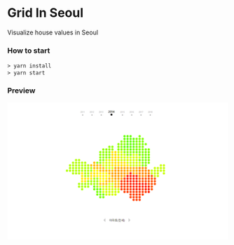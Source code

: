 # Grid In Seoul
Visualize house values in Seoul

### How to start
```
> yarn install
> yarn start
```

### Preview
 <img src='./preview.PNG' />
